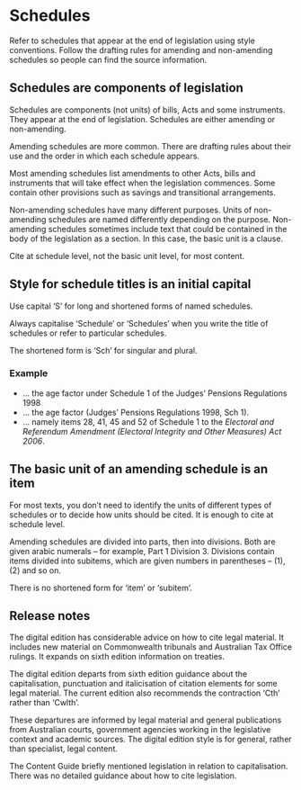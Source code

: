 Schedules
=========

Refer to schedules that appear at the end of legislation using style conventions. Follow the drafting rules for amending and non-amending schedules so people can find the source information.

Schedules are components of legislation 
----------------------------------------

Schedules are components (not units) of bills, Acts and some instruments. They appear at the end of legislation. Schedules are either amending or non-amending.

Amending schedules are more common. There are drafting rules about their use and the order in which each schedule appears.

Most amending schedules list amendments to other Acts, bills and instruments that will take effect when the legislation commences. Some contain other provisions such as savings and transitional arrangements.

Non-amending schedules have many different purposes. Units of non-amending schedules are named differently depending on the purpose. Non-amending schedules sometimes include text that could be contained in the body of the legislation as a section. In this case, the basic unit is a clause.

Cite at schedule level, not the basic unit level, for most content.

Style for schedule titles is an initial capital
-----------------------------------------------

Use capital ‘S’ for long and shortened forms of named schedules.

Always capitalise ‘Schedule’ or ‘Schedules’ when you write the title of schedules or refer to particular schedules.

The shortened form is ‘Sch’ for singular and plural.

### Example

*   ... the age factor under Schedule 1 of the Judges’ Pensions Regulations 1998
*   ... the age factor (Judges’ Pensions Regulations 1998, Sch 1).
*   … namely items 28, 41, 45 and 52 of Schedule 1 to the _Electoral and Referendum Amendment (Electoral Integrity and Other Measures) Act 2006_.

The basic unit of an amending schedule is an item
-------------------------------------------------

For most texts, you don’t need to identify the units of different types of schedules or to decide how units should be cited. It is enough to cite at schedule level.

Amending schedules are divided into parts, then into divisions. Both are given arabic numerals – for example, Part 1 Division 3. Divisions contain items divided into subitems, which are given numbers in parentheses – (1), (2) and so on.

There is no shortened form for ‘item’ or ‘subitem’.

Release notes
-------------

The digital edition has considerable advice on how to cite legal material. It includes new material on Commonwealth tribunals and Australian Tax Office rulings. It expands on sixth edition information on treaties.

The digital edition departs from sixth edition guidance about the capitalisation, punctuation and italicisation of citation elements for some legal material. The current edition also recommends the contraction ‘Cth’ rather than ‘Cwlth’.

These departures are informed by legal material and general publications from Australian courts, government agencies working in the legislative context and academic sources. The digital edition style is for general, rather than specialist, legal content.

The Content Guide briefly mentioned legislation in relation to capitalisation. There was no detailed guidance about how to cite legislation.
